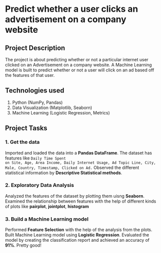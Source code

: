 # Predict whether a user clicks an advertisement on a company website
## Project Description
The project is about predicting whether or not a particular internet user clicked on an Advertisement on a company website. A Machine Learning model is built to predict whether or not a user will click on an ad based off the features of that user.

## Technologies used
1. Python (NumPy, Pandas)
2. Data Visualization (Matplotlib, Seaborn)
3. Machine Learning (Logistic Regression, Metrics)

## Project Tasks
### 1. Get the data
Imported and loaded the data into a **Pandas DataFrame**. The dataset has features like <code>Daily Time Spent on Site, Age, Area Income, Daily Internet Usage, Ad Topic Line, City, Male, Country, Timestamp, Clicked on Ad.</code> Observed the different statistical information by **Descriptive Statistical methods**.
### 2. Exploratory Data Analysis
Analyzed the features of the dataset by plotting them uisng **Seaborn**. Examined the relationship between features with the help of different kinds of plots like 
**pairplot**, **jointplot**, **histogram**
### 3. Build a Machine Learning model
Performed **Feature Selection** with the help of the analysis from the plots. Built Machine Learning model using **Logistic Regression**. Evaluated the model by creating the classification report and achieved an accuracy of **91%**. Pretty good!
